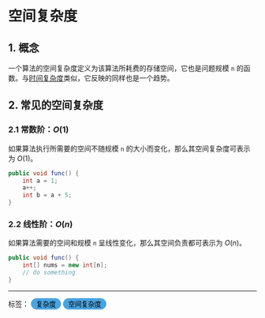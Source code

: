 # 空间复杂度

## 1. 概念

一个算法的空间复杂度定义为该算法所耗费的存储空间，它也是问题规模 `n` 的函数。与[时间复杂度](时间复杂度)类似，它反映的同样也是一个趋势。

## 2. 常见的空间复杂度

### 2.1 常数阶：$O(1)$

如果算法执行所需要的空间不随规模 `n` 的大小而变化，那么其空间复杂度可表示为 $O(1)$。

```java
public void func() {
    int a = 1;
    a++;
    int b = a + 5;
}
```

### 2.2 线性阶：$O(n)$

如果算法需要的空间和规模 `n` 呈线性变化，那么其空间负责都可表示为 $O(n)$。

```java
public void func() {
    int[] nums = new int[n];
    // do something
}
```

---

<div>
标签：
<button disabled style="border: 1px solid #4AA3DF; border-radius: 50px; color: black; background: #4AA3DF;">&nbsp;复杂度&nbsp;</button>
<button disabled style="border: 1px solid #4AA3DF; border-radius: 50px; color: black; background: #4AA3DF;">&nbsp;空间复杂度&nbsp;</button>
</div>

